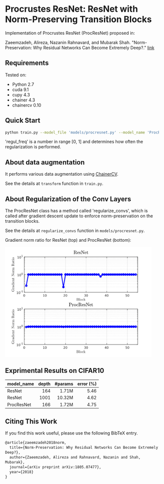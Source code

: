 # Procrustes ResNet: ResNet with Norm-Preserving Transition Blocks
Implementation of Procrustes ResNet (ProcResNet) proposed in: 

Zaeemzadeh, Alireza, Nazanin Rahnavard, and Mubarak Shah. 
"Norm-Preservation: Why Residual Networks Can Become Extremely Deep?." [link](https://arxiv.org/abs/1805.07477)


## Requirements

Tested on:
- Python 2.7
- cuda 9.1 
- cupy 4.3
- chainer 4.3
- chainercv 0.10

## Quick Start

```bash
python train.py --model_file 'models/procresnet.py' --model_name 'ProcResNet166' --regul_freq 0.5 --gpus 0 1 --batchsize 128 --training_epoch 300 --lr_decay_epoch 150 225 --initial_lr 0.1 --dataset 'cifar10'
```

'regul_freq' is a number in range [0, 1] and determines how often the regularization is performed.

## About data augmentation

It performs various data augmentation using [ChainerCV](https://github.com/chainer/chainercv). 

See the details at `transform` function in `train.py`.

## About Regularization of the Conv Layers
The ProcResNet class has a method called 'regularize_convs', which is called after gradient descent update to enforce norm-preservation on the transition blocks.

See the details at `regularize_convs` function in `models/procresnet.py`.

Gradient norm ratio for ResNet (top) and ProcResNet (bottom):

<img src="https://github.com/zaeemzadeh/ProcResNet/blob/master/imgs/animated.gif" width="480">

## Exprimental Results on CIFAR10

| model_name   |   depth |  #params|   error (%)         |
|:-------------|--------:|--------:|--------------------:|
| ResNet       |     164 |   1.71M |            5.46     |
| ResNet       |     1001|  10.32M |            4.62     |
| ProcResNet   |     166 |   1.72M |            4.75     |



## Citing This Work
If you find this work useful, please use the following BibTeX entry.
```
@article{zaeemzadeh2018norm,
  title={Norm-Preservation: Why Residual Networks Can Become Extremely Deep?},
  author={Zaeemzadeh, Alireza and Rahnavard, Nazanin and Shah, Mubarak},
  journal={arXiv preprint arXiv:1805.07477},
  year={2018}
}
```




